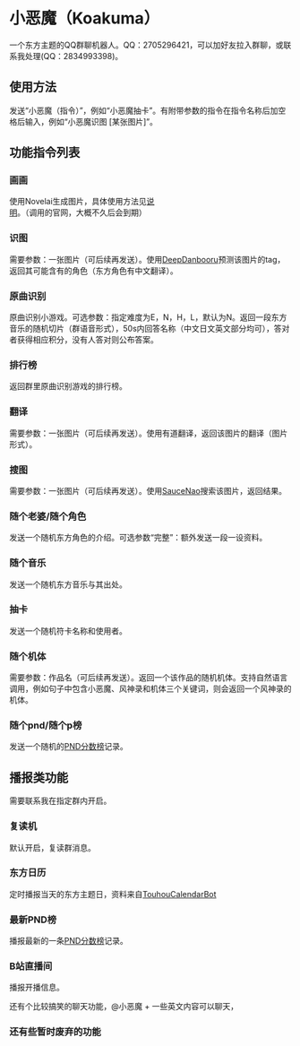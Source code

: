 # 小恶魔（Koakuma）
一个东方主题的QQ群聊机器人。QQ：2705296421，可以加好友拉入群聊，或联系我处理(QQ：2834993398)。

## 使用方法
发送“小恶魔（指令）”，例如“小恶魔抽卡”。有附带参数的指令在指令名称后加空格后输入，例如“小恶魔识图 [某张图片]”。

## 功能指令列表
### 画画
使用Novelai生成图片，具体使用方法见[说明](https://github.com/zxxsmart/koakuma/blob/main/ai_image_readme.md)。（调用的官网，大概不久后会到期）

### 识图
需要参数：一张图片（可后续再发送）。使用[DeepDanbooru](https://github.com/KichangKim/DeepDanbooru)预测该图片的tag，返回其可能含有的角色（东方角色有中文翻译）。

### 原曲识别
原曲识别小游戏。可选参数：指定难度为E，N，H，L，默认为N。返回一段东方音乐的随机切片（群语音形式），50s内回答名称（中文日文英文部分均可），答对者获得相应积分，没有人答对则公布答案。

### 排行榜
返回群里原曲识别游戏的排行榜。

### 翻译
需要参数：一张图片（可后续再发送）。使用有道翻译，返回该图片的翻译（图片形式）。

### 搜图
需要参数：一张图片（可后续再发送）。使用[SauceNao](https://saucenao.com/)搜索该图片，返回结果。

### 随个老婆/随个角色
发送一个随机东方角色的介绍。可选参数“完整”：额外发送一段一设资料。

### 随个音乐
发送一个随机东方音乐与其出处。

### 抽卡
发送一个随机符卡名称和使用者。

### 随个机体
需要参数：作品名（可后续再发送）。返回一个该作品的随机机体。支持自然语言调用，例如句子中包含小恶魔、风神录和机体三个关键词，则会返回一个风神录的机体。

### 随个pnd/随个p榜
发送一个随机的[PND分数榜](https://thscore.pndsng.com/index.php)记录。


## 播报类功能
需要联系我在指定群内开启。
### 复读机
默认开启，复读群消息。

### 东方日历
定时播报当天的东方主题日，资料来自[TouhouCalendarBot](https://github.com/TouhouCalendar/TouhouCalendarBot)

### 最新PND榜
播报最新的一条[PND分数榜](https://thscore.pndsng.com/index.php)记录。

### B站直播间
播报开播信息。

还有个比较搞笑的聊天功能，@小恶魔 + 一些英文内容可以聊天，

### 还有些暂时废弃的功能